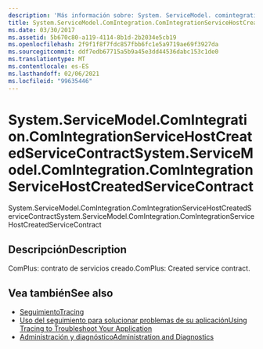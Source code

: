 ```yaml
---
description: 'Más información sobre: System. ServiceModel. comintegration. ComIntegrationServiceHostCreatedServiceContract'
title: System.ServiceModel.ComIntegration.ComIntegrationServiceHostCreatedServiceContract
ms.date: 03/30/2017
ms.assetid: 5b670c80-a119-4114-8b1d-2b2034e5cb19
ms.openlocfilehash: 2f9f1f8f7fdc857fbb6fc1e5a9719ae69f3927da
ms.sourcegitcommit: ddf7edb67715a5b9a45e3dd44536dabc153c1de0
ms.translationtype: MT
ms.contentlocale: es-ES
ms.lasthandoff: 02/06/2021
ms.locfileid: "99635446"
---
```

# <a name="systemservicemodelcomintegrationcomintegrationservicehostcreatedservicecontract"></a><span data-ttu-id="a4448-103">System.ServiceModel.ComIntegration.ComIntegrationServiceHostCreatedServiceContract</span><span class="sxs-lookup"><span data-stu-id="a4448-103">System.ServiceModel.ComIntegration.ComIntegrationServiceHostCreatedServiceContract</span></span>

<span data-ttu-id="a4448-104">System.ServiceModel.ComIntegration.ComIntegrationServiceHostCreatedServiceContract</span><span class="sxs-lookup"><span data-stu-id="a4448-104">System.ServiceModel.ComIntegration.ComIntegrationServiceHostCreatedServiceContract</span></span>  
  
## <a name="description"></a><span data-ttu-id="a4448-105">Descripción</span><span class="sxs-lookup"><span data-stu-id="a4448-105">Description</span></span>  

 <span data-ttu-id="a4448-106">ComPlus: contrato de servicios creado.</span><span class="sxs-lookup"><span data-stu-id="a4448-106">ComPlus: Created service contract.</span></span>  
  
## <a name="see-also"></a><span data-ttu-id="a4448-107">Vea también</span><span class="sxs-lookup"><span data-stu-id="a4448-107">See also</span></span>

- [<span data-ttu-id="a4448-108">Seguimiento</span><span class="sxs-lookup"><span data-stu-id="a4448-108">Tracing</span></span>](index.md)
- [<span data-ttu-id="a4448-109">Uso del seguimiento para solucionar problemas de su aplicación</span><span class="sxs-lookup"><span data-stu-id="a4448-109">Using Tracing to Troubleshoot Your Application</span></span>](using-tracing-to-troubleshoot-your-application.md)
- [<span data-ttu-id="a4448-110">Administración y diagnóstico</span><span class="sxs-lookup"><span data-stu-id="a4448-110">Administration and Diagnostics</span></span>](../index.md)
